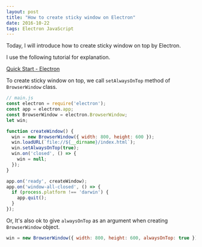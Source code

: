 ```yaml
---
layout: post
title: "How to create sticky window on Electron"
date: 2016-10-22
tags: Electron JavaScript
---
```

Today, I will introduce how to create sticky window on top by Electron.

I use the following tutorial for explanation.

[Quick Start - Electron](http://electron.atom.io/docs/tutorial/quick-start/)

To create sticky window on top,
we call `setAlwaysOnTop` method of `BrowserWindow` class.

```js
// main.js
const electron = require('electron');
const app = electron.app;
const BrowserWindow = electron.BrowserWindow;
let win;

function createWindow() {
  win = new BrowserWindow({ width: 800, height: 600 });
  win.loadURL(`file://${__dirname}/index.html`);
  win.setAlwaysOnTop(true);
  win.on('closed', () => {
    win = null;
  });
}

app.on('ready', createWindow);
app.on('window-all-closed', () => {
  if (process.platform !== 'darwin') {
    app.quit();
  }
});
```
Or, It's also ok to give `alwaysOnTop` as an argument when creating `BrowserWindow` object.

```js
win = new BrowserWindow({ width: 800, height: 600, alwaysOnTop: true });
```
